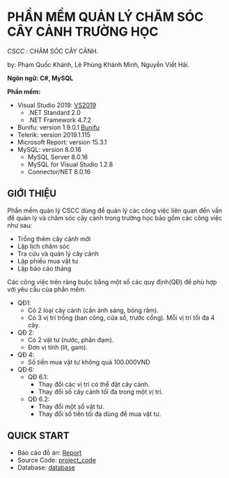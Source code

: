 # PHẦN MỀM QUẢN LÝ CHĂM SÓC CÂY CẢNH TRƯỜNG HỌC

*CSCC* : CHĂM SÓC CÂY CẢNH.

 by: Phạm Quốc Khánh, Lê Phùng Khánh Minh, Nguyễn Viết Hải.

 **Ngôn ngữ: C#, MySQL**

 **Phần mềm:**
 - Visual Studio 2019: [VS2019](https://visualstudio.microsoft.com/vs/)
    - .NET Standard 2.0
    - .NET Framework 4.7.2
 - Bunifu: version 1.9.0.1 [Bunifu](https://bunifuframework.com/products/bunifu-ui-winforms/)
 - Telerik: version 2019.1.115 
 - Microsoft Report: version 15.3.1
 - MySQL: version 8.0.16
    - MySQL Server 8.0.16
    - MySQL for Visual Studio 1.2.8
    - Connector/NET 8.0.16

 ## GIỚI THIỆU

 Phần mềm quản lý CSCC dùng để quản lý các công việc liên quan đến vấn đề quản lý và chăm sóc cây cảnh trong trường học bảo gồm các công việc như sau:
 - Trồng thêm cây cảnh mới
 - Lập lịch chăm sóc
 - Tra cứu và quản lý cây cảnh
 - Lập phiếu mua vật tư
 - Lập báo cáo tháng

 Các công việc trên ràng buộc bằng một số các quy định(QĐ) để phù hợp với yêu cầu của phần mềm.
 - QĐ1: 
    - Có 2 loại cây cảnh (cần ánh sáng, bóng râm).
    - Có 3 vị trí trồng (ban công, cửa sổ, trước cổng). Mỗi vị trí tối đa 4 cây.
 - QĐ 2:
    - Có 2 vật tư (nước, phân đạm).
    - Đơn vị tính (lit, gam).
 - QĐ 4:
    - Số tiền mua vật tư không quá 100.000VND
 - QĐ 6:
    - QĐ 6.1: 
        - Thay đổi các vị trí có thể đặt cây cảnh.
        - Thay đổi số cây cảnh tối đa trong một vị trí.
    - QĐ 6.2:
        - Thay đổi một số vật tư.
        - Thay đổi số tiền tối đa dùng để mua vật tư.

 ## QUICK START

 - Báo cáo đồ án: [Report](https://github.com/KhanhPham0102/TakeCareOfPlants/blob/master/Bao_Cao_Do_An.docx)
 - Source Code: [project_code](https://github.com/KhanhPham0102/TakeCareOfPlants/tree/master/TakeCareOfPlants)
 - Database: [database](https://github.com/KhanhPham0102/TakeCareOfPlants/blob/master/NEWDB.sql)
